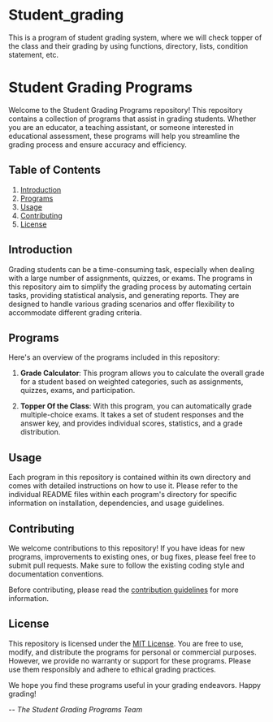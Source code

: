 # Student_grading
This is a program of student grading system, where we will check topper of the class and their grading by using functions, directory, lists, condition statement, etc.
# Student Grading Programs

Welcome to the Student Grading Programs repository! This repository contains a collection of programs that assist in grading students. Whether you are an educator, a teaching assistant, or someone interested in educational assessment, these programs will help you streamline the grading process and ensure accuracy and efficiency.

## Table of Contents

1. [Introduction](#introduction)
2. [Programs](#programs)
3. [Usage](#usage)
4. [Contributing](#contributing)
5. [License](#license)

## Introduction

Grading students can be a time-consuming task, especially when dealing with a large number of assignments, quizzes, or exams. The programs in this repository aim to simplify the grading process by automating certain tasks, providing statistical analysis, and generating reports. They are designed to handle various grading scenarios and offer flexibility to accommodate different grading criteria.

## Programs

Here's an overview of the programs included in this repository:

1. **Grade Calculator**: This program allows you to calculate the overall grade for a student based on weighted categories, such as assignments, quizzes, exams, and participation.

2. **Topper Of the Class**: With this program, you can automatically grade multiple-choice exams. It takes a set of student responses and the answer key, and provides individual scores, statistics, and a grade distribution.


## Usage

Each program in this repository is contained within its own directory and comes with detailed instructions on how to use it. Please refer to the individual README files within each program's directory for specific information on installation, dependencies, and usage guidelines.

## Contributing

We welcome contributions to this repository! If you have ideas for new programs, improvements to existing ones, or bug fixes, please feel free to submit pull requests. Make sure to follow the existing coding style and documentation conventions.

Before contributing, please read the [contribution guidelines](CONTRIBUTING.md) for more information.

## License

This repository is licensed under the [MIT License](LICENSE). You are free to use, modify, and distribute the programs for personal or commercial purposes. However, we provide no warranty or support for these programs. Please use them responsibly and adhere to ethical grading practices.

We hope you find these programs useful in your grading endeavors. Happy grading!

_-- The Student Grading Programs Team_
